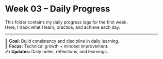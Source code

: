 # Week 03 – Daily Progress  
This folder contains my daily progress logs for the first week.  
Here, I track what I learn, practice, and achieve each day.  

---

📅 **Goal:** Build consistency and discipline in daily learning.  
🧠 **Focus:** Technical growth + mindset improvement.  
✍️ **Updates:** Daily notes, reflections, and learnings.
